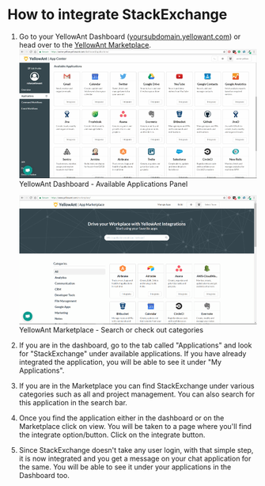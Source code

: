 # **How to integrate StackExchange**

1. Go to your YellowAnt Dashboard \([yoursubdomain.yellowant.com](/yoursubdomain.yellowant.com)\) or head over to the [YellowAnt Marketplace](https://www.yellowant.com/marketplace).  
   ![](/assets/InstaDash.jpg)YellowAnt Dashboard - Available Applications Panel

   ![](/assets/InstaMP.png)YellowAnt Marketplace - Search or check out categories

2. If you are in the dashboard, go to the tab called "Applications" and look for "StackExchange" under available applications. If you have already integrated the application, you will be able to see it under "My Applications".

3. If you are in the Marketplace you can find StackExchange under various categories such as all and project management. You can also search for this application in the search bar.

4. Once you find the application either in the dashboard or on the Marketplace click on view. You will be taken to a page where you'll find the integrate option/button. Click on the integrate button.

5. Since StackExchange doesn't take any user login, with that simple step, it is now integrated and you get a message on your chat application for the same. You will be able to see it under your applications in the Dashboard too.



